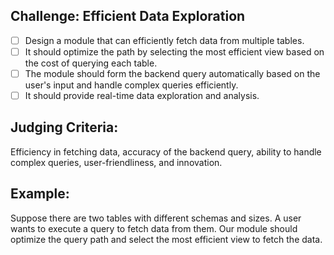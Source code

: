 ## Challenge: Efficient Data Exploration

- [ ] Design a module that can efficiently fetch data from multiple tables. 
- [ ] It should optimize the path by selecting the most efficient view based on the cost of querying each table.
- [ ] The module should form the backend query automatically based on the user's input and handle complex queries efficiently. 
- [ ] It should provide real-time data exploration and analysis.

## Judging Criteria:
Efficiency in fetching data, accuracy of the backend query, ability to handle complex queries, user-friendliness, and innovation.

## Example:
Suppose there are two tables with different schemas and sizes. A user wants to execute a query to fetch data from them. 
Our module should optimize the query path and select the most efficient view to fetch the data.
